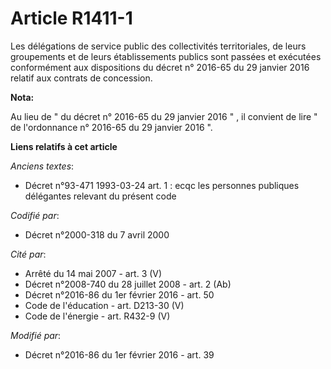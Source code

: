 # Article R1411-1

Les délégations de service public des collectivités territoriales, de leurs groupements et de leurs établissements publics
sont passées et exécutées conformément aux dispositions du décret n° 2016-65 du 29 janvier 2016 relatif aux contrats de
concession.

**Nota:**

Au lieu de " du décret n° 2016-65 du 29 janvier 2016 " , il convient de lire " de l'ordonnance n° 2016-65 du 29 janvier 2016
".

**Liens relatifs à cet article**

_Anciens textes_:

  - Décret n°93-471 1993-03-24 art. 1 : ecqc les personnes publiques délégantes relevant du présent code

_Codifié par_:

  - Décret n°2000-318 du 7 avril 2000

_Cité par_:

  - Arrêté du 14 mai 2007 - art. 3 (V)
  - Décret n°2008-740 du 28 juillet 2008 - art. 2 (Ab)
  - Décret n°2016-86 du 1er février 2016 - art. 50
  - Code de l'éducation - art. D213-30 (V)
  - Code de l'énergie - art. R432-9 (V)

_Modifié par_:

  - Décret n°2016-86 du 1er février 2016 - art. 39
